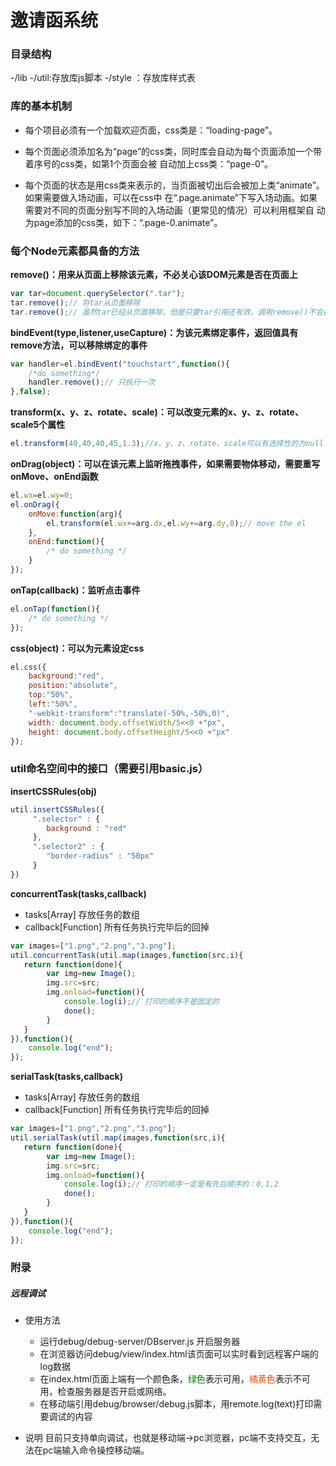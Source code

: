 # 邀请函系统

### 目录结构
-/lib
    -/util:存放库js脚本
    -/style ：存放库样式表
    
    
### 库的基本机制

* 每个项目必须有一个加载欢迎页面，css类是：“loading-page”。

* 每个页面必须添加名为“page”的css类，同时库会自动为每个页面添加一个带着序号的css类，如第1个页面会被
自动加上css类：“page-0”。

* 每个页面的状态是用css类来表示的，当页面被切出后会被加上类“animate”。如果需要做入场动画，可以在css中
在“.page.animate”下写入场动画。如果需要对不同的页面分别写不同的入场动画（更常见的情况）可以利用框架自
动为page添加的css类，如下：“.page-0.animate”。


### 每个Node元素都具备的方法

**remove()：用来从页面上移除该元素，不必关心该DOM元素是否在页面上**
```js
var tar=document.querySelector(".tar");
tar.remove();// 将tar从页面移除
tar.remove();// 虽然tar已经从页面移除，但是只要tar引用还有效，调用remove()不会报错，可以省去检查tar是否在页面中
```
**bindEvent(type,listener,useCapture)：为该元素绑定事件，返回值具有remove方法，可以移除绑定的事件**
```js
var handler=el.bindEvent("touchstart",function(){
    /*do something*/
    handler.remove();// 只执行一次
},false);
```
**transform(x、y、z、rotate、scale)：可以改变元素的x、y、z、rotate、scale5个属性**
```js
el.transform(40,40,40,45,1.3);//x、y、z、rotate、scale可以有选择性的为null
```
**onDrag(object)：可以在该元素上监听拖拽事件，如果需要物体移动，需要重写onMove、onEnd函数**
```js
el.wx=el.wy=0;
el.onDrag({
    onMove:function(arg){
        el.transform(el.wx+=arg.dx,el.wy+=arg.dy,0);// move the el
    },
    onEnd:function(){
        /* do something */
    }
});
```
**onTap(callback)：监听点击事件**
```js
el.onTap(function(){
    /* do something */
});
```
**css(object)：可以为元素设定css**
```js
el.css({
    background:"red",
    position:"absolute",
    top:"50%",
    left:"50%",
    "-webkit-transform":"translate(-50%,-50%,0)",
    width: document.body.offsetWidth/5<<0 +"px",
    height: document.body.offsetHeight/5<<0 +"px"
});
````


### util命名空间中的接口（需要引用basic.js）

**insertCSSRules(obj)**
```js
util.insertCSSRules({
     ".selector" : {
        background : "red"
     },
     ".selector2" : {
        "border-radius" : "50px"
     }
})
```

**concurrentTask(tasks,callback)**
* tasks[Array<Function>] 存放任务的数组
* callback[Function] 所有任务执行完毕后的回掉
```js
var images=["1.png","2.png","3.png"];
util.concurrentTask(util.map(images,function(src,i){
   return function(done){
        var img=new Image();
        img.src=src;
        img.onload=function(){
            console.log(i);// 打印的顺序不是固定的
            done();
        }
   }
}),function(){
    console.log("end");
});
```

**serialTask(tasks,callback)**
* tasks[Array<Function>] 存放任务的数组
* callback[Function] 所有任务执行完毕后的回掉
```js
var images=["1.png","2.png","3.png"];
util.serialTask(util.map(images,function(src,i){
   return function(done){
        var img=new Image();
        img.src=src;
        img.onload=function(){
            console.log(i);// 打印的顺序一定是有先后顺序的：0,1,2
            done();
        }
   }
}),function(){
    console.log("end");
});
```

###  附录

##### 远程调试
* 使用方法
    * 运行debug/debug-server/DBserver.js 开启服务器
    * 在浏览器访问debug/view/index.html该页面可以实时看到远程客户端的log数据
    * 在index.html页面上端有一个颜色条，<font color="green">绿色</font>表示可用，<font color="orangered">橘黄色</font>表示不可用，检查服务器是否开启或网络。
    * 在移动端引用debug/browser/debug.js脚本，用remote.log(text)打印需要调试的内容

* 说明
目前只支持单向调试，也就是移动端->pc浏览器，pc端不支持交互，无法在pc端输入命令操控移动端。




    